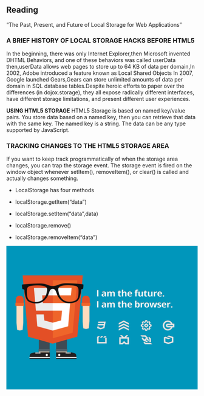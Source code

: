 ## Reading
“The Past, Present, and Future of Local Storage for Web Applications”








### A BRIEF HISTORY OF LOCAL STORAGE HACKS BEFORE HTML5

In the beginning, there was only Internet Explorer,then Microsoft invented DHTML Behaviors, and one of these behaviors was called userData then,userData allows web pages to store up to 64 KB of data per domain,In 2002, Adobe introduced a feature known as Local Shared Objects In 2007, Google launched Gears,Gears can store unlimited amounts of data per domain in SQL database tables.Despite heroic efforts to paper over the differences (in dojox.storage), they all expose radically different interfaces, have different storage limitations, and present different user experiences.




**USING HTML5 STORAGE**
HTML5 Storage is based on named key/value pairs. You store data based on a named key, then you can retrieve that data with the same key. The named key is a string. The data can be any type supported by JavaScript.


### TRACKING CHANGES TO THE HTML5 STORAGE AREA 
If you want to keep track programmatically of when the storage area changes, you can trap the storage event. The storage event is fired on the window object whenever setItem(), removeItem(), or clear() is called and actually changes something.
- LocalStorage has four methods

- localStorage.getItem(“data”)

- localStorage.setItem(“data”,data)

- localStorage.remove()

- localStorage.removeItem(“data”)


![html5](image.jpg/html5.png)

